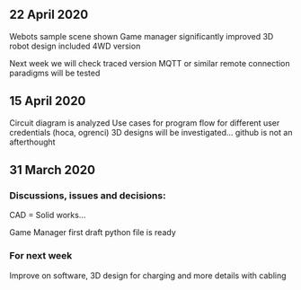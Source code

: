 ## 22 April 2020
Webots sample scene shown
Game manager significantly improved
3D robot design included 4WD version

Next week we will check traced version
MQTT or similar remote connection paradigms will be tested



## 15 April 2020
Circuit diagram is analyzed
Use cases for program flow for different user credentials (hoca, ogrenci)
3D designs will be investigated...
github is not an afterthought

## 31 March 2020

### Discussions, issues and decisions:  

CAD = Solid works... 

Game Manager first draft python file is ready


### For next week
Improve on software, 3D design for charging and more details with cabling
